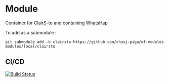 # Module

Container for [ClairS-to](https://github.com/HKU-BAL/ClairS-TO?tab=readme-ov-file) and containing [WhatsHap](https://whatshap.readthedocs.io/en/latest/index.html)

To add as a submodule :
```
git submodule add -b clairsto https://github.com/chusj-pigu/wf-modules modules/local/clairsto
```


## CI/CD

[![Build Status](https://github.com/chusj-pigu/wf-modules/actions/workflows/build-and-push.yml/badge.svg?branch=)](https://github.com/chusj-pigu/wf-modules/actions/workflows/build-and-push.yml?query=branch%3A)

